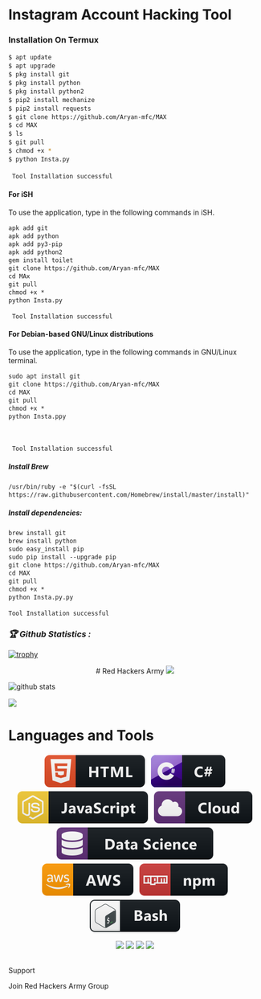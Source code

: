 # Instagram Account Hacking Tool

### Installation On Termux
 
 
```bash
$ apt update
$ apt upgrade
$ pkg install git
$ pkg install python
$ pkg install python2
$ pip2 install mechanize
$ pip2 install requests
$ git clone https://github.com/Aryan-mfc/MAX
$ cd MAX
$ ls
$ git pull
$ chmod +x *
$ python Insta.py

 Tool Installation successful

```
#### For iSH
 
To use the application, type in the following commands in iSH.
```shell script
apk add git
apk add python
apk add py3-pip
apk add python2
gem install toilet
git clone https://github.com/Aryan-mfc/MAX
cd MAx
git pull
chmod +x *
python Insta.py

 Tool Installation successful

```

#### For Debian-based GNU/Linux distributions
 
To use the application, type in the following commands in GNU/Linux terminal.
```shell script
sudo apt install git
git clone https://github.com/Aryan-mfc/MAX
cd MAX 
git pull
chmod +x *
python Insta.ppy



 Tool Installation successful

```


##### Install Brew
 
```shell script
/usr/bin/ruby -e "$(curl -fsSL https://raw.githubusercontent.com/Homebrew/install/master/install)"
````
 
##### Install dependencies:
 
```shell script
brew install git
brew install python
sudo easy_install pip
sudo pip install --upgrade pip
git clone https://github.com/Aryan-mfc/MAX
cd MAX
git pull
chmod +x *
python Insta.py.py

Tool Installation successful

```


<h3><b><i>🏆 Github Statistics :</i></b></h3>
<a href="https://github.com/Aryan-Mfc"><img title="trophy" src="https://github-profile-trophy.vercel.app/?username=Aryan-Mfc&theme=monokai"></a>
</p>  
<p align="center"> 
 # Red Hackers Army
 <img src="https://profile-counter.glitch.me/Aryan-Mfc/count.svg" />
</p>




![github stats](https://github-readme-stats.vercel.app/api?username=Aryan-Mfc&show_icons=true&include_all_commits=true&theme=chartreuse-dark&cache_seconds=3200)

<img align="center" src="https://github-readme-stats.anuraghazra1.vercel.app/api/top-langs/?username=Aryan-Mfc&layout=compact&theme=chartreuse-dark" />
<p align="center"> 

# Languages and Tools
</p>

<p align="center">
<img src="https://raw.githubusercontent.com/8bithemant/8bithemant/master/svg/dev/languages/html.svg" alt="Twitter" style="vertical-align:top; margin:4px"> <img src="https://raw.githubusercontent.com/8bithemant/8bithemant/master/svg/dev/languages/csharp.svg"alt="Twitter" style="vertical-align:top; margin:4px"> <img src="https://raw.githubusercontent.com/8bithemant/8bithemant/master/svg/dev/languages/js.svg" alt="Twitter" style="vertical-align:top; margin:4px"> <img src="https://raw.githubusercontent.com/8bithemant/8bithemant/master/svg/dev/misc/cloud.svg" alt="Twitter" style="vertical-align:top; margin:4px"> <img src="https://raw.githubusercontent.com/8bithemant/8bithemant/master/svg/dev/misc/datascience.svg" alt="Twitter" style="vertical-align:top; margin:4px"> <img src="https://raw.githubusercontent.com/8bithemant/8bithemant/master/svg/dev/services/aws.svg" alt="Twitter" style="vertical-align:top; margin:4px"> <img src="https://raw.githubusercontent.com/8bithemant/8bithemant/master/svg/dev/services/npm.svg" alt="Twitter" style="vertical-align:top; margin:4px"> <img src="https://raw.githubusercontent.com/8bithemant/8bithemant/master/svg/dev/tools/bash.svg" alt="Twitter" style="vertical-align:top; margin:4px">
 </p>
<p align="center">
<code><a href="https://www.python.org/" target="_blank"><img height="50" src="https://www.vectorlogo.zone/logos/python/python-ar21.svg"></a></code>
<code><a href="https://www.linux.org/" target="_blank"><img height="50" src="https://www.vectorlogo.zone/logos/linux/linux-ar21.svg"></a></code>
<code><a href="https://reactjs.org/" target="_blank"><img height="50" src="https://www.vectorlogo.zone/logos/reactjs/reactjs-ar21.svg"></a></code>
<code><a href="https://www.docker.com/" target="_blank"><img height="50" src="https://www.vectorlogo.zone/logos/docker/docker-official.svg"></a></code>
<br/><br/>


Support

Join Red Hackers Army Group
